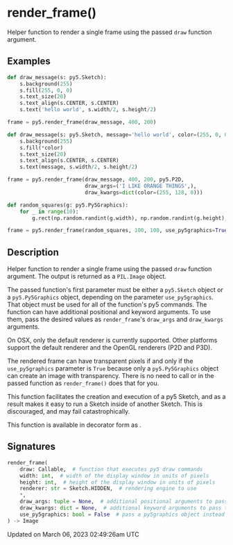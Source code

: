 # render_frame()

Helper function to render a single frame using the passed `draw` function argument.

## Examples

<div class="example-table">

<div class="example-row"><div class="example-cell-image">

</div><div class="example-cell-code">

```python
def draw_message(s: py5.Sketch):
    s.background(255)
    s.fill(255, 0, 0)
    s.text_size(20)
    s.text_align(s.CENTER, s.CENTER)
    s.text('hello world', s.width/2, s.height/2)

frame = py5.render_frame(draw_message, 400, 200)
```

</div></div>

<div class="example-row"><div class="example-cell-image">

</div><div class="example-cell-code">

```python
def draw_message(s: py5.Sketch, message='hello world', color=(255, 0, 0)):
    s.background(255)
    s.fill(*color)
    s.text_size(20)
    s.text_align(s.CENTER, s.CENTER)
    s.text(message, s.width/2, s.height/2)

frame = py5.render_frame(draw_message, 400, 200, py5.P2D,
                         draw_args=('I LIKE ORANGE THINGS',),
                         draw_kwargs=dict(color=(255, 128, 0)))
```

</div></div>

<div class="example-row"><div class="example-cell-image">

</div><div class="example-cell-code">

```python
def random_squares(g: py5.Py5Graphics):
    for _ in range(10):
        g.rect(np.random.randint(g.width), np.random.randint(g.height), 10, 10)

frame = py5.render_frame(random_squares, 100, 100, use_py5graphics=True)
```

</div></div>

</div>

## Description

Helper function to render a single frame using the passed `draw` function argument. The output is returned as a `PIL.Image` object.

The passed function's first parameter must be either a `py5.Sketch` object or a `py5.Py5Graphics` object, depending on the parameter `use_py5graphics`. That object must be used for all of the function's py5 commands. The function can have additional positional and keyword arguments. To use them, pass the desired values as `render_frame`'s `draw_args` and `draw_kwargs` arguments.

On OSX, only the default renderer is currently supported. Other platforms support the default renderer and the OpenGL renderers (P2D and P3D).

The rendered frame can have transparent pixels if and only if the `use_py5graphics` parameter is `True` because only a `py5.Py5Graphics` object can create an image with transparency. There is no need to call [](py5graphics_begin_draw) or [](py5graphics_end_draw) in the passed function as `render_frame()` does that for you.

This function facilitates the creation and execution of a py5 Sketch, and as a result makes it easy to run a Sketch inside of another Sketch. This is discouraged, and may fail catastrophically.

This function is available in decorator form as [](py5functions_render).

## Signatures

```python
render_frame(
    draw: Callable,  # function that executes py5 draw commands
    width: int,  # width of the display window in units of pixels
    height: int,  # height of the display window in units of pixels
    renderer: str = Sketch.HIDDEN,  # rendering engine to use
    *,
    draw_args: tuple = None,  # additional positional arguments to pass to draw function
    draw_kwargs: dict = None,  # additional keyword arguments to pass to draw function
    use_py5graphics: bool = False  # pass a py5graphics object instead of a sketch object
) -> Image
```

Updated on March 06, 2023 02:49:26am UTC
